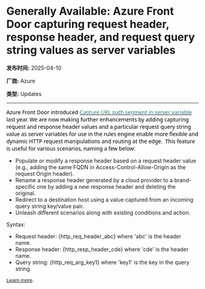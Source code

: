 # Generally Available: Azure Front Door capturing request header, response header, and request query string values as server variables

**发布时间:** 2025-04-10

**厂商:** Azure

**类型:** Updates

---
<div style="font-family: Arial; font-size: 10pt;"><span style="font-family: &quot;Segoe UI&quot;, &quot;Segoe UI Web (West European)&quot;, &quot;Segoe UI&quot;, -apple-system, BlinkMacSystemFont, Roboto, &quot;Helvetica Neue&quot;, sans-serif; font-size: 14px; color: rgb(0, 0, 0);">Azure Front Door introduced </span><a style="font-family: &quot;Segoe UI&quot;, &quot;Segoe UI Web (West European)&quot;, &quot;Segoe UI&quot;, -apple-system, BlinkMacSystemFont, Roboto, &quot;Helvetica Neue&quot;, sans-serif; font-size: 14px;" title="https://azure.microsoft.com/en-us/updates/?searchterms=azure+front+door+server+variable" rel="noreferrer noopener" href="https://azure.microsoft.com/en-us/updates/?searchterms=azure+front+door+server+variable"><span style="color: rgb(55, 121, 123);">Capture URL path segment in server variable</span></a><span style="font-family: &quot;Segoe UI&quot;, &quot;Segoe UI Web (West European)&quot;, &quot;Segoe UI&quot;, -apple-system, BlinkMacSystemFont, Roboto, &quot;Helvetica Neue&quot;, sans-serif; font-size: 14px; color: rgb(0, 0, 0);"> last year. We are now making further enhancements by adding capturing request and response header values and a particular request query string value as server variables for use in the rules engine enable more flexible and dynamic HTTP request manipulations and routing at the edge. &nbsp;This feature is useful for various scenarios, naming a few below:&nbsp;</span></div><span data-teams="true"><ul><li><span>Populate or modify a response header based on a request header value (e.g., adding the same FQDN in Access-Control-Allow-Origin as the request Origin header).&nbsp;</span></li><li><span>Rename a response header generated by a cloud provider to a brand-specific one by adding a new response header and deleting the original.&nbsp;</span></li><li><span>Redirect to a destination host using a value captured from an incoming query string key/value pair.&nbsp;</span></li><li><span>Unleash different scenarios along with existing conditions and action.&nbsp;</span></li></ul><p><span>Syntax:&nbsp;</span></p><ul><li><span>Request header: {http_req_header_abc} where 'abc' is the header name.&nbsp;</span></li><li><span>Response header: {http_resp_header_cde} where 'cde' is the header name.&nbsp;</span></li><li><span>Query string: {http_req_arg_key1} where 'key1' is the key in the query string.&nbsp;</span></li></ul><p style="font-family: Arial; font-size: 10pt;"><span><a href="https://learn.microsoft.com/en-us/azure/frontdoor/rule-set-server-variables">Learn more</a>.</span></p><p><br></p></span>